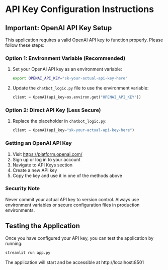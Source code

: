 # API Key Configuration Instructions

## Important: OpenAI API Key Setup

This application requires a valid OpenAI API key to function properly. Please follow these steps:

### Option 1: Environment Variable (Recommended)
1. Set your OpenAI API key as an environment variable:
   ```bash
   export OPENAI_API_KEY="sk-your-actual-api-key-here"
   ```

2. Update the `chatbot_logic.py` file to use the environment variable:
   ```python
   client = OpenAI(api_key=os.environ.get("OPENAI_API_KEY"))
   ```

### Option 2: Direct API Key (Less Secure)
1. Replace the placeholder in `chatbot_logic.py`:
   ```python
   client = OpenAI(api_key="sk-your-actual-api-key-here")
   ```

### Getting an OpenAI API Key
1. Visit https://platform.openai.com/
2. Sign up or log in to your account
3. Navigate to API Keys section
4. Create a new API key
5. Copy the key and use it in one of the methods above

### Security Note
Never commit your actual API key to version control. Always use environment variables or secure configuration files in production environments.

## Testing the Application
Once you have configured your API key, you can test the application by running:
```bash
streamlit run app.py
```

The application will start and be accessible at http://localhost:8501

